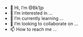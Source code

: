- 👋 Hi, I’m @Bk1jp
- 👀 I’m interested in ...
- 🌱 I’m currently learning ...
- 💞️ I’m looking to collaborate on ...
- 📫 How to reach me ...

<!---
Bk1jp/Bk1jp is a ✨ special ✨ repository because its `README.md` (this file) appears on your GitHub profile.
You can click the Preview link to take a look at your changes.
--->

